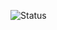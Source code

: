 ![Status](https://github-readme-stats.vercel.app/api?username=Alexito2060&show_icons=true&theme=dark&show_title=false)
